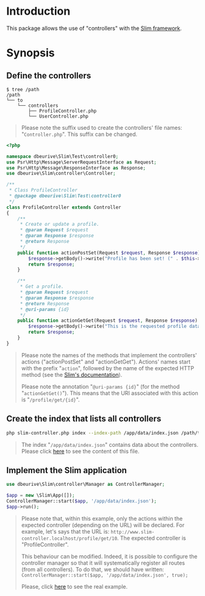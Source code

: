 # <a name="a0"></a>Introduction

This package allows the use of "controllers" with the [Slim framework](https://www.slimframework.com/).

# <a name="a1"></a>Synopsis

## <a name="a2"></a>Define the controllers

    $ tree /path
    /path
    └── to
        └── controllers
            ├── ProfileController.php
            └── UserController.php

> Please note the suffix used to create the controllers' file names: "`Controller.php`". This suffix can be changed.

```php
<?php

namespace dbeurive\Slim\Test\controller0;
use Psr\Http\Message\ServerRequestInterface as Request;
use Psr\Http\Message\ResponseInterface as Response;
use dbeurive\Slim\controller\Controller;

/**
 * Class ProfileController
 * @package dbeurive\Slim\Test\controller0
 */
class ProfileController extends Controller
{
    /**
     * Create or update a profile.
     * @param Request $request
     * @param Response $response
     * @return Response
     */
    public function actionPostSet(Request $request, Response $response) {
        $response->getBody()->write("Profile has been set! (" . $this->app->getContainer()[FLAG] . ')');
        return $response;
    }

    /**
     * Get a profile.
     * @param Request $request
     * @param Response $response
     * @return Response
     * @uri-params {id}
     */
    public function actionGetGet(Request $request, Response $response) {
        $response->getBody()->write("This is the requested profile data (" . $this->app->getContainer()[FLAG] . ')');
        return $response;
    }
}
```

> Please note the names of the methods that implement the controllers' actions ("actionPostSet" and "actionGetGet").
> Actions' names start with the prefix  "`action`", followed by the name of the expected HTTP method (see the [Slim's documentation](https://www.slimframework.com/docs/objects/router.html)).
>
> Please note the annotation "`@uri-params {id}`" (for the method "`actionGetGet()`"). This means that the URI associated with this action is "`/profile/get/{id}`".

## <a name="a3"></a>Create the index that lists all controllers

```bash
php slim-controller.php index --index-path /app/data/index.json /path/to/controllers/
```

> The index "`/app/data/index.json`" contains data about the controllers. Please click [here](doc/index.md) to see the content of this file.

## <a name="a4"></a>Implement the Slim application

```php
use dbeurive\Slim\controller\Manager as ControllerManager;

$app = new \Slim\App([]);
ControllerManager::start($app, '/app/data/index.json');
$app->run();
```

> Please note that, within this example, only the actions within the expected controller (depending on the URL) will be declared.
> For example, let's says that the URL is: `http://www.slim-controller.localhost/profile/get/10`.
> The expected controller is "ProfileController".
>
> This behaviour can be modified. Indeed, it is possible to configure the controller manager so that it will systematically register all routes (from all controllers).
> To do that, we should have written: `ControllerManager::start($app, '/app/data/index.json', true);`
>
> Please, click [here](tests/www/index.php) to see the real example.


